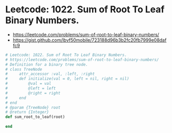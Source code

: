 # Leetcode: 1022. Sum of Root To Leaf Binary Numbers.

- https://leetcode.com/problems/sum-of-root-to-leaf-binary-numbers/
- https://gist.github.com/lbvf50mobile/723188d96b3b2fc20fb7999e08daffc9

```Ruby
# Leetcode: 1022. Sum of Root To Leaf Binary Numbers.
# https://leetcode.com/problems/sum-of-root-to-leaf-binary-numbers/
# Definition for a binary tree node.
# class TreeNode
#     attr_accessor :val, :left, :right
#     def initialize(val = 0, left = nil, right = nil)
#         @val = val
#         @left = left
#         @right = right
#     end
# end
# @param {TreeNode} root
# @return {Integer}
def sum_root_to_leaf(root)
    
end
```